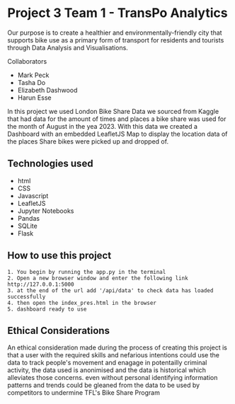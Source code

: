 # Project 3 Team 1 - TransPo Analytics

Our purpose is to create a healthier and environmentally-friendly city that supports bike use as a primary form of transport for residents and tourists through Data Analysis and Visualisations.

Collaborators

- Mark Peck
- Tasha Do
- Elizabeth Dashwood
- Harun Esse

In this project we used London Bike Share Data we sourced from Kaggle that had data for the amount of times and places a bike share was used for the month of August in the yea 2023. With this data we created a Dashboard with an embedded LeafletJS Map to display the location data of the places Share bikes were picked up and dropped of. 


## Technologies used

- html
- CSS
- Javascript
- LeafletJS
- Jupyter Notebooks
- Pandas
- SQLite
- Flask


## How to use this project

    1. You begin by running the app.py in the terminal
    2. Open a new browser window and enter the following link http://127.0.0.1:5000
    3. at the end of the url add '/api/data' to check data has loaded successfully 
    4. then open the index_pres.html in the browser 
    5. dashboard ready to use 

## Ethical Considerations

An ethical consideration made during the process of creating this project is that a user with the required skills and nefarious intentions could use the data to track people's movement
and enagage in potentailly criminal activity, the data used is anonimised and the data is historical which alleviates those concerns. even without personal identifying information patterns and trends could be gleaned from the data to be used by competitors to undermine TFL's Bike Share Program

